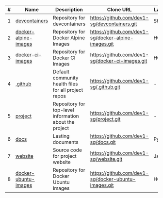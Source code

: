 |#|Name|Description|Clone URL|Language|Topics|Last Push|
|---|---|---|---|---|---|---|
|1|[devcontainers](https://github.com/dev1-sg/devcontainers)|Repository for devcontainers|https://github.com/dev1-sg/devcontainers.git|Shell|devcontainers, docker|2025-07-21T17:21:49+08:00|
|2|[docker-alpine-images](https://github.com/dev1-sg/docker-alpine-images)|Repository for Docker Alpine Images|https://github.com/dev1-sg/docker-alpine-images.git|HCL|alpine, docker, testcontainers|2025-07-19T16:05:54+08:00|
|3|[docker-ci-images](https://github.com/dev1-sg/docker-ci-images)|Repository for Docker CI Images|https://github.com/dev1-sg/docker-ci-images.git|HCL|cicd, docker, testcontainers|2025-07-21T14:54:00+08:00|
|4|[.github](https://github.com/dev1-sg/.github)|Default community health files for all project repos |https://github.com/dev1-sg/.github.git|-|community-health|2025-07-17T23:16:37+08:00|
|5|[project](https://github.com/dev1-sg/project)|Repository for top-level information about the project|https://github.com/dev1-sg/project.git|-|project|2025-07-17T21:42:06+08:00|
|6|[docs](https://github.com/dev1-sg/docs)|Lasting documents|https://github.com/dev1-sg/docs.git|Python|documentation|2025-07-23T15:26:40+08:00|
|7|[website](https://github.com/dev1-sg/website)|Source code for project website|https://github.com/dev1-sg/website.git|JavaScript|website|2025-07-10T14:21:30+08:00|
|8|[docker-ubuntu-images](https://github.com/dev1-sg/docker-ubuntu-images)|Repository for Docker Ubuntu Images|https://github.com/dev1-sg/docker-ubuntu-images.git|HCL|docker, testcontainers, ubuntu|2025-07-22T16:56:58+08:00|

